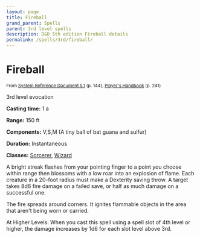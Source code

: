 ```yaml
---
layout: page
title: Fireball
grand_parent: Spells
parent: 3rd level spells 
description: D&D 5th edition Fireball details
permalink: /spells/3rd/fireball/
---
```


# Fireball

<small>From <a target="_blank" href="https://media.wizards.com/2016/downloads/DND/SRD-OGL_V5.1.pdf">System Reference Document 5.1</a> (p. 144), <a target="_blank" href="https://dnd.wizards.com/products/tabletop-games/rpg-products/rpg_playershandbook">Player's Handbook</a> (p. 241)</small>


3rd level evocation

**Casting time:** 1 a

**Range:** 150 ft

**Components:** V,S,M (A tiny ball of bat guana and sulfur)

**Duration:** Instantaneous

**Classes:** [Sorcerer](/classes/sorcerer/), [Wizard](/classes/wizard/)

A bright streak flashes from your pointing finger to a point you choose within range then blossoms with a low roar into an explosion of flame. Each creature in a 20-foot radius must make a Dexterity saving throw. A target takes 8d6 fire damage on a failed save, or half as much damage on a successful one.

   The fire spreads around corners. It ignites flammable objects in the area that aren't being worn or carried.

   At Higher Levels: When you cast this spell using a spell slot of 4th level or higher, the damage increases by 1d6 for each slot level above 3rd.